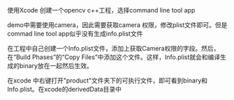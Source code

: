 使用Xcode 创建一个opencv c++工程，选择command line tool app

demo中需要使用camera，因此需要获取camera 权限，修改plist文件即可。但是 commad line tool app似乎没有生成info.plist文件

在工程中自己创建一个Info.plist文件，添加上获取Camera权限的字段。然后，在“Build Phases”的“Copy Files”中添加这个文件。这样，Info.plist就会和编译生成的binary放在一起然后生效。

在xcode 中右键打开"product"文件夹下的可执行文件，即可看到binary和Info.plist。在xcode的derivedData目录中